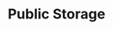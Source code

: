 ---
title: "Public Storage"
url: /gresham/public-storage-northwest-burnside-road/
shop: storage rental
---